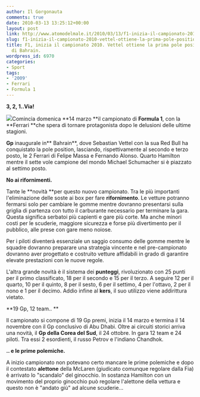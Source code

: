 ```yaml
---
author: Il Gorgonauta
comments: true
date: 2010-03-13 13:25:12+00:00
layout: post
link: http://www.atomodelmale.it/2010/03/13/f1-inizia-il-campionato-2010-vettel-ottiene-la-prima-pole-position-nel-gp-di-bahrain/
slug: f1-inizia-il-campionato-2010-vettel-ottiene-la-prima-pole-position-nel-gp-di-bahrain
title: F1, inizia il campionato 2010. Vettel ottiene la prima pole position nel Gp
  di Bahrain.
wordpress_id: 6970
categories:
- Sport
tags:
- '2009'
- Ferrari
- Formula 1
---
```


**3, 2, 1..Via!**

[![](http://www.atomodelmale.it/wp-content/uploads/2010/03/GP-Bahrain-300x219.jpg)](http://www.atomodelmale.it/wp-content/uploads/2010/03/GP-Bahrain.jpg)Comincia domenica **14 marzo **il campionato di **Formula 1**, con la **Ferrari **che spera di tornare protagonista dopo le delusioni delle ultime stagioni.

**Gp** inaugurale in** Bahrain**, dove Sebastian Vettel con la sua Red Bull ha conquistato la pole position, lasciando, rispettivamente al secondo e terzo posto, le 2 Ferrari di Felipe Massa e Fernando Alonso. Quarto Hamilton mentre il sette vole campione del mondo Michael Schumacher si è piazzato al settimo posto.

**No ai rifornimenti.**

Tante le **novità **per questo nuovo campionato. Tra le più importanti l'eliminazione delle soste ai box per fare **rifornimento**. Le vetture potranno fermarsi solo per cambiare le gomme mentre dovranno presentarsi sulla griglia di partenza con tutto il carburante necessario per terminare la gara. Questa significa serbatoi più capienti e gare più corte. Ma anche minori costi per le scuderie, maggiore sicurezza e forse più divertimento per il pubblico, alle prese con gare meno noiose.

<!-- more -->


Per i piloti diventerà essenziale un saggio consumo delle gomme mentre le squadre dovranno preparare una strategia vincente e nel pre-campionato dovranno aver progettato e costruito vetture affidabili in grado di garantire elevate prestazioni con le nuove regole.

L'altra grande novità è il sistema dei **punteggi**, rivoluzionato con 25 punti per il primo classificato, 18 per il secondo e 15 per il terzo. A seguire 12 per il quarto, 10 per il quinto, 8 per il sesto, 6 per il settimo, 4 per l'ottavo, 2 per il nono e 1 per il decimo. Addio infine al **kers**, il suo utilizzo viene addirittura vietato.

**19 Gp, 12 team.. **

Il campionato si compone di 19 Gp premi, inizia il 14 marzo e termina il 14 novembre con il Gp conclusivo di Abu Dhabi. Oltre ai circuiti storici arriva una novità, il **Gp della Corea del Sud**, il 24 ottobre. In gara 12 team e 24 piloti. Tra essi 2 esordienti, il russo Petrov e l'indiano Chandhok.

**.. e le prime polemiche.**

A inizio campionato non potevano certo mancare le prime polemiche e dopo il contestato **alettone** della McLaren (giudicato comunque regolare dalla Fia) è arrivato lo "scandalo" del ginocchio. In sostanza Hamilton con un movimento del proprio ginocchio può regolare l'alettone della vettura e questo non è "andato giù" ad alcune scuderie...
